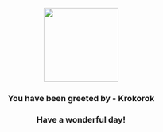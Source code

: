 <p align="center">
    <img src="https://raw.githubusercontent.com/PokeAPI/sprites/master/sprites/pokemon/552.png" width="150" height="150">
</p>
<h3 align="center">You have been greeted by - <b>Krokorok</b></h3>
<h3 align="center">Have a wonderful day!</h3>
